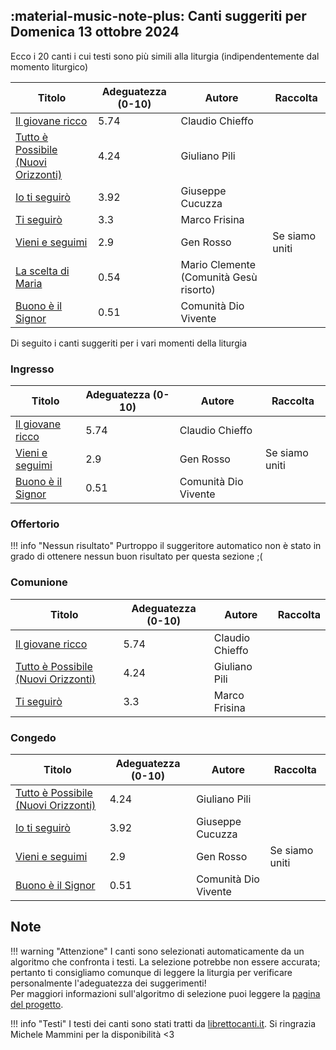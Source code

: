 ## :material-music-note-plus: Canti suggeriti per Domenica 13 ottobre 2024

Ecco i 20 canti i cui testi sono più simili alla liturgia (indipendentemente dal momento liturgico)

| Titolo | Adeguatezza (0-10) | Autore | Raccolta |
| --- | --- | --- | --- |
| [Il giovane ricco](https://www.librettocanti.it/mod_canti_gestione#!canto/vedi/228) | 5.74 | Claudio Chieffo |  |
| [Tutto è Possibile (Nuovi Orizzonti)](https://www.librettocanti.it/mod_canti_gestione#!canto/vedi/1379) | 4.24 | Giuliano Pili |  |
| [Io ti seguirò](https://www.librettocanti.it/mod_canti_gestione#!canto/vedi/2283) | 3.92 | Giuseppe Cucuzza |  |
| [Ti seguirò](https://www.librettocanti.it/mod_canti_gestione#!canto/vedi/462) | 3.3 | Marco Frisina |  |
| [Vieni e seguimi](https://www.librettocanti.it/mod_canti_gestione#!canto/vedi/486) | 2.9 | Gen Rosso | Se siamo uniti |
| [La scelta di Maria](https://www.librettocanti.it/mod_canti_gestione#!canto/vedi/1620) | 0.54 | Mario Clemente (Comunità Gesù risorto) |  |
| [Buono è il Signor](https://www.librettocanti.it/mod_canti_gestione#!canto/vedi/2207) | 0.51 | Comunità Dio Vivente |  |

Di seguito i canti suggeriti per i vari momenti della liturgia

### Ingresso

| Titolo | Adeguatezza (0-10) | Autore | Raccolta |
| --- | --- | --- | --- |
| [Il giovane ricco](https://www.librettocanti.it/mod_canti_gestione#!canto/vedi/228) | 5.74 | Claudio Chieffo |  |
| [Vieni e seguimi](https://www.librettocanti.it/mod_canti_gestione#!canto/vedi/486) | 2.9 | Gen Rosso | Se siamo uniti |
| [Buono è il Signor](https://www.librettocanti.it/mod_canti_gestione#!canto/vedi/2207) | 0.51 | Comunità Dio Vivente |  |

### Offertorio

!!! info "Nessun risultato"
    Purtroppo il suggeritore automatico non è stato in grado di ottenere nessun buon risultato per questa sezione ;(

### Comunione
| Titolo | Adeguatezza (0-10) | Autore | Raccolta |
| --- | --- | --- | --- |
| [Il giovane ricco](https://www.librettocanti.it/mod_canti_gestione#!canto/vedi/228) | 5.74 | Claudio Chieffo |  |
| [Tutto è Possibile (Nuovi Orizzonti)](https://www.librettocanti.it/mod_canti_gestione#!canto/vedi/1379) | 4.24 | Giuliano Pili |  |
| [Ti seguirò](https://www.librettocanti.it/mod_canti_gestione#!canto/vedi/462) | 3.3 | Marco Frisina |  |

### Congedo
| Titolo | Adeguatezza (0-10) | Autore | Raccolta |
| --- | --- | --- | --- |
| [Tutto è Possibile (Nuovi Orizzonti)](https://www.librettocanti.it/mod_canti_gestione#!canto/vedi/1379) | 4.24 | Giuliano Pili |  |
| [Io ti seguirò](https://www.librettocanti.it/mod_canti_gestione#!canto/vedi/2283) | 3.92 | Giuseppe Cucuzza |  |
| [Vieni e seguimi](https://www.librettocanti.it/mod_canti_gestione#!canto/vedi/486) | 2.9 | Gen Rosso | Se siamo uniti |
| [Buono è il Signor](https://www.librettocanti.it/mod_canti_gestione#!canto/vedi/2207) | 0.51 | Comunità Dio Vivente |  |

## Note
!!! warning "Attenzione"
    I canti sono selezionati automaticamente da un algoritmo che confronta i testi. La selezione potrebbe non essere accurata; pertanto ti consigliamo comunque di leggere la liturgia per verificare personalmente l'adeguatezza dei suggerimenti!<br>Per maggiori informazioni sull'algoritmo di selezione puoi leggere la [pagina del progetto](https://hildegard.it/progetto/).

!!! info "Testi"
    I testi dei canti sono stati tratti da [librettocanti.it](https://www.librettocanti.it/). Si ringrazia Michele Mammini per la disponibilità <3


